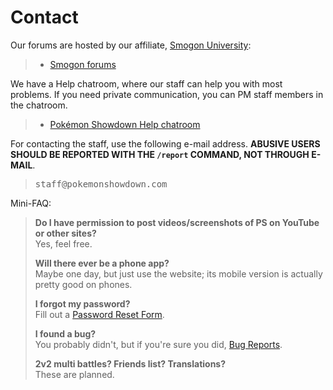 # Contact

Our forums are hosted by our affiliate, [Smogon University](http://smogon.com/):

<blockquote><ul class="nav">
	<li><a class="button nav-first nav-last" href="//smogon.com/forums/">Smogon forums</a></li>
</ul></blockquote><div style="clear:both"></div>

We have a Help chatroom, where our staff can help you with most problems. If you need private communication, you can PM staff members in the chatroom.

<blockquote><ul class="nav">
	<li><a class="button nav-first nav-last" href="//play.pokemonshowdown.com/help">Pokémon Showdown Help chatroom</a></li>
</ul></blockquote><div style="clear:both"></div>

For contacting the staff, use the following e-mail address. <strong>ABUSIVE USERS SHOULD BE REPORTED WITH THE `/report` COMMAND, NOT THROUGH E-MAIL</strong>.

> <kbd>st</kbd><kbd>aff@pok</kbd><kbd>emonshowdown.com</kbd>

Mini-FAQ:

> **Do I have permission to post videos/screenshots of PS on YouTube or other sites?**  
> Yes, feel free.
> 
> **Will there ever be a phone app?**  
> Maybe one day, but just use the website; its mobile version is actually pretty good on phones.
> 
> **I forgot my password?**  
> Fill out a [Password Reset Form](https://www.smogon.com/forums/password-reset-form/).
> 
> **I found a bug?**  
> You probably didn't, but if you're sure you did, [Bug Reports](/bugreports).
> 
> **2v2 multi battles? Friends list? Translations?**  
> These are planned.
